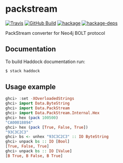 # packstream

[![Travis](https://img.shields.io/travis/zmactep/packstream.svg)](https://travis-ci.org/zmactep/packstream)
[![GitHub Build](https://github.com/zmactep/packstream/workflows/build/badge.svg)](https://github.com/zmactep/packstream/actions?query=workflow%3A%22build%22)
[![hackage](https://img.shields.io/hackage/v/packstream.svg)](https://hackage.haskell.org/package/packstream)
[![hackage-deps](https://img.shields.io/hackage-deps/v/packstream.svg)](https://hackage.haskell.org/package/packstream)

PackStream converter for Neo4j BOLT protocol

Documentation
-------------

To build Haddock documentation run:
```bash
$ stack haddock
```

Usage example
-------------

```haskell
ghci> :set -XOverloadedStrings
ghci> import Data.ByteString
ghci> import Data.PackStream
ghci> import Data.PackStream.Internal.Hex
ghci> hex (pack 100500)
"CA00018894"
ghci> hex (pack [True, False, True])
"93C3C2C3"
ghci> bs <- unhex "93C3C2C3" :: IO ByteString
ghci> unpack bs :: IO [Bool]
[True, False, True]
ghci> unpack bs :: IO [Value]
[B True, B False, B True]
```